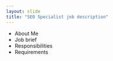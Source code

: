 ```yaml
---
layout: slide
title: "SEO Specialist job description"
---
```


* About Me
* Job brief
* Responsibilities 
* Requirements 

